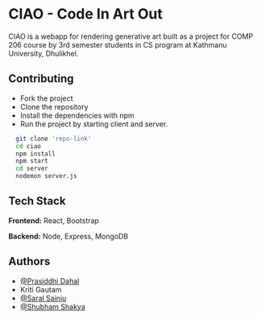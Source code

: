 
# CIAO - Code In Art Out

CIAO is a webapp for rendering generative art built as a project for COMP 206 course by 3rd semester students in CS program at Kathmanu University, Dhulikhel.

## Contributing


- Fork the project
- Clone the repository
- Install the dependencies with npm
- Run the project by starting client and server.


```bash
  git clone 'repo-link'
  cd ciao
  npm install
  npm start
  cd server
  nodemon server.js  
```
    
## Tech Stack

**Frontend:** React, Bootstrap

**Backend:** Node, Express, MongoDB


## Authors

- [@Prasiddhi Dahal](https://www.github.com/Prasiddhidahal)
- Kriti Gautam
- [@Saral Sainju](https://www.github.com/prg6useless)
- [@Shubham Shakya](https://www.github.com/suwubham)


